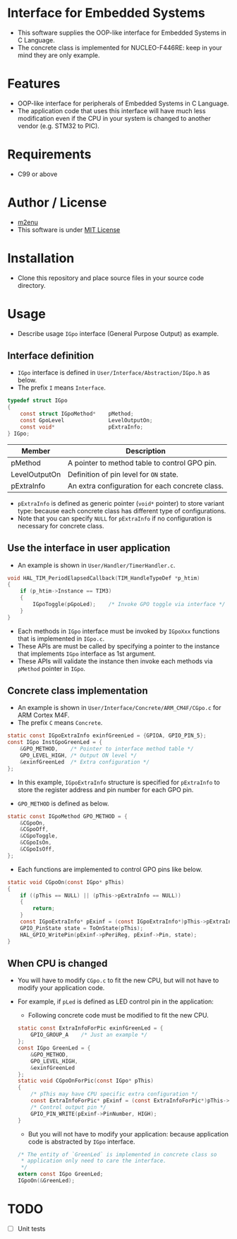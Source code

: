 # Interface for Embedded Systems

- This software supplies the OOP-like interface for Embedded Systems in C Language.
- The concrete class is implemented for NUCLEO-F446RE: keep in your mind they are only example.

# Features

- OOP-like interface for peripherals of Embedded Systems in C Language.
- The application code that uses this interface will have much less modification even if the CPU in your system is changed to another vendor (e.g. STM32 to PIC).


# Requirements

- C99 or above

# Author / License

- [m2enu](https://github.com/m2enu)
- This software is under [MIT License](https://github.com/m2enu/Interface_for_Embedded_System/blob/main/LICENSE)

# Installation

- Clone this repository and place source files in your source code directory.

# Usage

- Describe usage `IGpo` interface (General Purpose Output) as example.

## Interface definition

- `IGpo` interface is defined in `User/Interface/Abstraction/IGpo.h` as below.
- The prefix `I` means `Interface`.

```c
typedef struct IGpo
{
    const struct IGpoMethod*    pMethod;
    const GpoLevel              LevelOutputOn;
    const void*                 pExtraInfo;
} IGpo;
```

| Member        | Description                                       |
|---------------|---------------------------------------------------|
| pMethod       | A pointer to method table to control GPO pin.     |
| LevelOutputOn | Definition of pin level for `ON` state.           |
| pExtraInfo    | An extra configuration for each concrete class.   |

- `pExtraInfo` is defined as generic pointer (`void*` pointer) to store variant type: because each concrete class has different type of configurations.
- Note that you can specify `NULL` for `pExtraInfo` if no configuration is necessary for concrete class.

## Use the interface in user application

- An example is shown in `User/Handler/TimerHandler.c`.

```c
void HAL_TIM_PeriodElapsedCallback(TIM_HandleTypeDef *p_htim)
{
    if (p_htim->Instance == TIM3)
    {
        IGpoToggle(pGpoLed);    /* Invoke GPO toggle via interface */
    }
}
```

- Each methods in `IGpo` interface must be invoked by `IGpoXxx` functions that is implemented in `IGpo.c`.
- These APIs are must be called by specifying a pointer to the instance that implements `IGpo` interface as 1st argument.
- These APIs will validate the instance then invoke each methods via `pMethod` pointer in `IGpo`.

## Concrete class implementation

- An example is shown in `User/Interface/Concrete/ARM_CM4F/CGpo.c` for ARM Cortex M4F.
- The prefix `C` means `Concrete`.

```c
static const IGpoExtraInfo exinfGreenLed = {GPIOA, GPIO_PIN_5};
const IGpo InstGpoGreenLed = {
    &GPO_METHOD,    /* Pointer to interface method table */
    GPO_LEVEL_HIGH, /* Output ON level */
    &exinfGreenLed  /* Extra configuration */
};
```

- In this example, `IGpoExtraInfo` structure is specified for `pExtraInfo` to store the register address and pin number for each GPO pin.

- `GPO_METHOD` is defined as below.

```c
static const IGpoMethod GPO_METHOD = {
    &CGpoOn,
    &CGpoOff,
    &CGpoToggle,
    &CGpoIsOn,
    &CGpoIsOff,
};
```

- Each functions are implemented to control GPO pins like below.

```c
static void CGpoOn(const IGpo* pThis)
{
    if ((pThis == NULL) || (pThis->pExtraInfo == NULL))
    {
        return;
    }
    const IGpoExtraInfo* pExinf = (const IGpoExtraInfo*)pThis->pExtraInfo;
    GPIO_PinState state = ToOnState(pThis);
    HAL_GPIO_WritePin(pExinf->pPeriReg, pExinf->Pin, state);
}
```

## When CPU is changed

- You will have to modify `CGpo.c` to fit the new CPU, but will not have to modify your application code.
- For example, if `pLed` is defined as LED control pin in the application:

    * Following concrete code must be modified to fit the new CPU.

    ```c
    static const ExtraInfoForPic exinfGreenLed = {
        GPIO_GROUP_A    /* Just an example */
    };
    const IGpo GreenLed = {
        &GPO_METHOD,
        GPO_LEVEL_HIGH,
        &exinfGreenLed
    };
    static void CGpoOnForPic(const IGpo* pThis)
    {
        /* pThis may have CPU specific extra configuration */
        const ExtraInfoForPic* pExinf = (const ExtraInfoForPic*)pThis->pExtraInfo;
        /* Control output pin */
        GPIO_PIN_WRITE(pExinf->PinNumber, HIGH);
    }
    ```

    * But you will not have to modify your application: because application code is abstracted by `IGpo` interface.

    ```c
    /* The entity of `GreenLed` is implemented in concrete class so
     * application only need to care the interface.
     */
    extern const IGpo GreenLed;
    IGpoOn(&GreenLed);
    ```

# TODO

- [ ] Unit tests